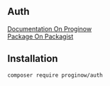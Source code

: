 ## Auth
[Documentation On Proginow](https://proginow.com/en/framework/auth/)<br>
[Package On Packagist](https://packagist.org/packages/proginow/auth/)
## Installation
```
composer require proginow/auth
```